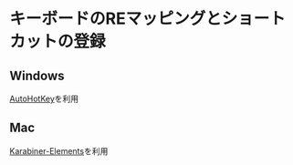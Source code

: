 # キーボードのREマッピングとショートカットの登録
## Windows
[AutoHotKey](https://www.autohotkey.com/)を利用

## Mac
[Karabiner-Elements](https://karabiner-elements.pqrs.org/)を利用
